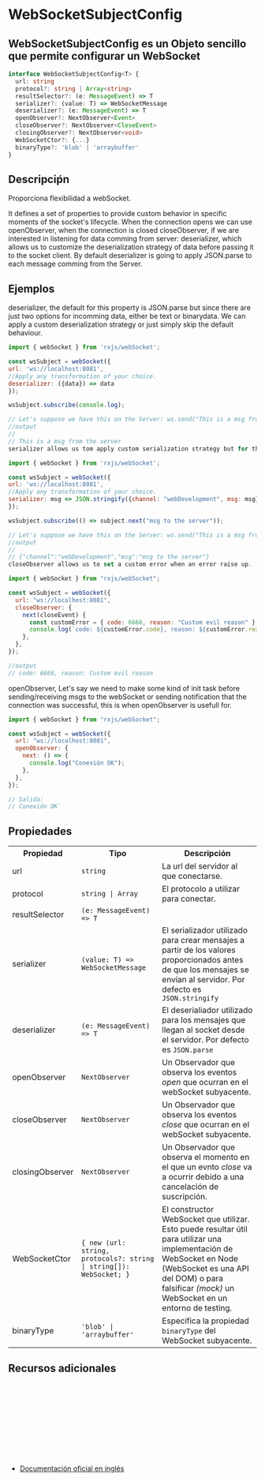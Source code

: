 # WebSocketSubjectConfig

<h2 class="subtitle">WebSocketSubjectConfig es un Objeto sencillo que permite configurar un WebSocket</h2>

```typescript
interface WebSocketSubjectConfig<T> {
  url: string
  protocol?: string | Array<string>
  resultSelector?: (e: MessageEvent) => T
  serializer?: (value: T) => WebSocketMessage
  deserializer?: (e: MessageEvent) => T
  openObserver?: NextObserver<Event>
  closeObserver?: NextObserver<CloseEvent>
  closingObserver?: NextObserver<void>
  WebSocketCtor?: {...}
  binaryType?: 'blob' | 'arraybuffer'
}
```

## Descripciṕn

Proporciona flexibilidad a webSocket.

It defines a set of properties to provide custom behavior in specific moments of the socket's lifecycle. When the connection opens we can use openObserver, when the connection is closed closeObserver, if we are interested in listening for data comming from server: deserializer, which allows us to customize the deserialization strategy of data before passing it to the socket client. By default deserializer is going to apply JSON.parse to each message comming from the Server.

## Ejemplos

deserializer, the default for this property is JSON.parse but since there are just two options for incomming data, either be text or binarydata. We can apply a custom deserialization strategy or just simply skip the default behaviour.

```javascript
import { webSocket } from 'rxjs/webSocket';

const wsSubject = webSocket({
url: 'ws://localhost:8081',
//Apply any transformation of your choice.
deserializer: ({data}) => data
});

wsSubject.subscribe(console.log);

// Let's suppose we have this on the Server: ws.send("This is a msg from the server")
//output
//
// This is a msg from the server
serializer allows us tom apply custom serialization strategy but for the outgoing messages
```

```javascript
import { webSocket } from 'rxjs/webSocket';

const wsSubject = webSocket({
url: 'ws://localhost:8081',
//Apply any transformation of your choice.
serializer: msg => JSON.stringify({channel: "webDevelopment", msg: msg})
});

wsSubject.subscribe(() => subject.next("msg to the server"));

// Let's suppose we have this on the Server: ws.send("This is a msg from the server")
//output
//
// {"channel":"webDevelopment","msg":"msg to the server"}
closeObserver allows us to set a custom error when an error raise up.
```

```javascript
import { webSocket } from "rxjs/webSocket";

const wsSubject = webSocket({
  url: "ws://localhost:8081",
  closeObserver: {
    next(closeEvent) {
      const customError = { code: 6666, reason: "Custom evil reason" };
      console.log(`code: ${customError.code}, reason: ${customError.reason}`);
    },
  },
});

//output
// code: 6666, reason: Custom evil reason
```

openObserver, Let's say we need to make some kind of init task before sending/receiving msgs to the webSocket or sending notification that the connection was successful, this is when openObserver is usefull for.

```javascript
import { webSocket } from "rxjs/webSocket";

const wsSubject = webSocket({
  url: "ws://localhost:8081",
  openObserver: {
    next: () => {
      console.log("Conexión OK");
    },
  },
});

// Salida:
// Conexión OK`
```

## Propiedades

<table>
<tr><th>Propiedad</th><th>Tipo</th><th>Descripción</th></tr>
<tr><td>url</td><td><code>string</code></td><td>La url del servidor al que conectarse.</td></tr>
<tr><td>protocol</td><td><code>string | Array<string></code></td><td>El protocolo a utilizar para conectar.</td></tr>
<tr><td>resultSelector</td><td><code>(e: MessageEvent) => T</code></td></tr>
<tr><td>serializer</td><td><code>(value: T) => WebSocketMessage</code></td><td>El serializador utilizado para crear mensajes a partir de los valores proporcionados antes de que los mensajes se envían al servidor. Por defecto es <code>JSON.stringify</code></td></tr>
<tr><td>deserializer</td><td><code>(e: MessageEvent) => T</code></td><td>El deserialiador utilizado para los mensajes que llegan al socket desde el servidor. Por defecto es <code>JSON.parse</code></td></tr>
<tr><td>openObserver</td><td><code>NextObserver<Event></code></td><td>Un Observador que observa los eventos <em>open</em> que ocurran en el webSocket subyacente.</td></tr>
<tr><td>closeObserver</td><td><code>NextObserver<CloseEvent></code></td><td>Un Observador que observa los eventos <em>close</em> que ocurran en el webSocket subyacente.</td></tr>
<tr><td>closingObserver</td><td><code>NextObserver<void></code></td><td>Un Observador que observa el momento en el que un evnto <em>close</em> va a ocurrir debido a una cancelación de suscripción.</td></tr>
<tr><td>WebSocketCtor</td><td><code>{ new (url: string, protocols?: string | string[]): WebSocket; }</code></td><td>El constructor WebSocket que utilizar. Esto puede resultar útil para utilizar una implementación de WebSocket en Node (WebSocket es una API del DOM) o para falsificar <em>(mock)</em> un WebSocket en un entorno de testing.</td></tr>
<tr><td>binaryType</td><td><code>'blob' | 'arraybuffer'</code></td><td>Especifica la propiedad <code>binaryType</code> del WebSocket subyacente.</td></tr>
</table>

## Recursos adicionales

<a target="_blank" href="https://github.com/ReactiveX/rxjs/blob/6.5.5/src/internal/observable/dom/WebSocketSubject.ts#L8-L138">
<svg>
  <use xlink:href="/assets/icons/source.svg#source-code"></use>
</svg>
</a>
</div>

- <a target="_blank" href="https://rxjs.dev/api/webSocket/WebSocketSubjectConfig">Documentación oficial en inglés</a>
